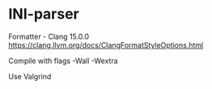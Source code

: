 # INI-parser

Formatter - Clang 15.0.0
https://clang.llvm.org/docs/ClangFormatStyleOptions.html

Compile with flags -Wall -Wextra

Use Valgrind
